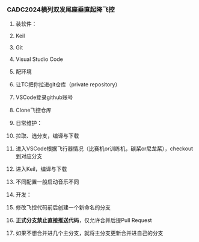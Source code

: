 ### CADC2024横列双发尾座垂直起降飞控  
1. 装软件：  
  1. Keil  
  2. Git  
  3. Visual Studio Code  

2. 配环境
  1. 让TC把你拉进git仓库（private repository）
  2. VSCode登录github账号
  3. Clone飞控仓库

3. 日常维护：  
  1. 拉取、选分支，编译与下载
  2. 进入VSCode根据飞行器情况（比赛机or训练机，碳桨or尼龙桨），checkout到对应分支
  3. 进入Keil，编译与下载
  4. 不同配置一般启动音乐不同

4. 开发：
  1. 修改飞控代码前后创建一个新命名的分支
  2. **正式分支禁止直接推送代码**，仅允许合并后提Pull Request
  3. 如果不想合并进几个主分支，就将主分支更新合并进自己的分支
  